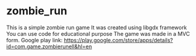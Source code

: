 # zombie_run
This is a simple zombie run game
It was created using libgdx framework
You can use code for educational purpose
The game was made in a MVC form.
Google play link: https://play.google.com/store/apps/details?id=com.game.zombierunell&hl=en
